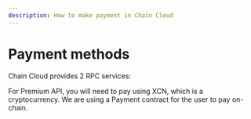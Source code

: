 ```yaml
---
description: How to make payment in Chain Cloud
---
```


# Payment methods

Chain Cloud provides 2 RPC services:

<!-- * Standard API: Free and instant access to our range of Standard APIs. [_Read more_](../../chain-protocol/standard-api.md)__ -->
<!-- * Premium API: Sign up to our Premium Plan with a minimum deposit of 0.01 XCN and get access to powerful features. [_Read more_](../../chain-protocol/premium-api/)__ -->

For Premium API, you will need to pay using XCN, which is a cryptocurrency. We are using a Payment contract for the user to pay on-chain.&#x20;

<!-- ![Staking and make payment to deploy a fullnode](<../../.gitbook/assets/cp-provider deploy fullnode.png>) -->

